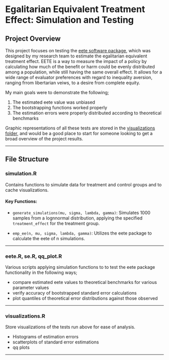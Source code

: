 # Egalitarian Equivalent Treatment Effect: Simulation and Testing

## Project Overview
This project focuses on testing the [eete software package](https://github.com/mkairy/eete), which was designed by my research team to estimate the egalitarian equivalent treatment effect. EETE is a way to measure the impact of a policy by calculating how much of the benefit or harm could be evenly distributed among a population, while still having the same overall effect. It allows for a wide range of evaluator preferences with regard to inequality aversion, ranging frrom libertarian veiws, to a desire from complete equity.

My main goals were to demonstrate the following;

1. The estimated eete value was unbiased
2. The bootstrapping functions worked properly
3. The estimation errors were properly distributed according to theoretical benchmarks

Graphic representations of all these tests are stored in the [visualizations folder](https://github.com/jonathan-bucher/econ-research/tree/main/visualizations), and would be a good place to start for someone looking to get a broad overview of the project results.

---

## File Structure

### simulation.R

Contains functions to simulate data for treatment and control groups and to cache visualizations.

#### Key Functions:
- `generate_simulations(mu, sigma, lambda, gamma)`:
  Simulates 1000 samples from a lognnormal distribution, applying the specified `treatment_effect` for the treatment group.

- `emp_ee(n, mu, sigma, lambda, gamma)`:
  Utilizes the eete package to calculate the eete of n simulations.
---

### eete.R, se.R, qq_plot.R

Various scripts applying simulation functions to to test the eete package functionality in the following ways;

- compare estimated eete values to theoretical benchmarks for various parameter values
- verify accuracy of bootstrapped standard error calculations
- plot quantiles of theoretical error distributions against those observed

---

### visualizations.R

Store visualizations of the tests run above for ease of analysis.

- Histograms of estimation errors
- scatterplots of standard error estimations
- qq plots
---

